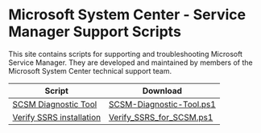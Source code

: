 # Microsoft System Center - Service Manager Support Scripts

This site contains scripts for supporting and troubleshooting Microsoft Service Manager. They are developed and maintained by members of the Microsoft System Center technical support team.

| Script                                                                                | Download                                                                                                            |
| ----------------------------------------  | ------------------------------------------------------------------------------------------------------------------- |
| [SCSM Diagnostic Tool](SCSM-Diagnostic-Tool)                                         | [SCSM-Diagnostic-Tool.ps1](https://github.com/microsoft/CSS-SystemCenter-ServiceManager/releases/latest/download/SCSM-Diagnostic-Tool.ps1)                        |
| [Verify SSRS installation](Verify_SSRS_for_SCSM)  | [Verify_SSRS_for_SCSM.ps1](https://github.com/microsoft/CSS-SystemCenter-ServiceManager/releases/latest/download/Verify_SSRS_for_SCSM.ps1) |

